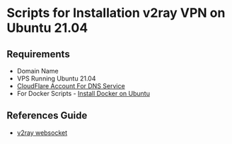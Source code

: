 # Scripts for Installation v2ray VPN on Ubuntu 21.04

## Requirements
- Domain Name
- VPS Running Ubuntu 21.04
- [CloudFlare Account For DNS Service](https://dash.cloudflare.com/sign-up)
- For Docker Scripts - [Install Docker on Ubuntu](https://docs.docker.com/engine/install/ubuntu/)

## References Guide
- [v2ray websocket](https://privacymelon.com/how-to-setup-v2ray-ws-tls-cdn/)


